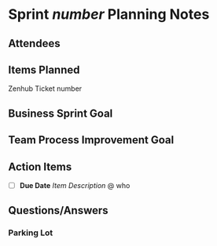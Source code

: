# Sprint *number* Planning Notes

## Attendees


## Items Planned
Zenhub Ticket number

## Business Sprint Goal

## Team Process Improvement Goal

## Action Items
- [ ] **Due Date** *Item Description* @ who

## Questions/Answers

### Parking Lot
